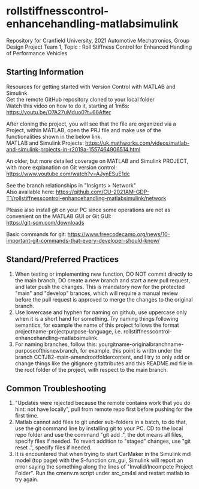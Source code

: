# rollstiffnesscontrol-enhancehandling-matlabsimulink
Repository for Cranfield University, 2021 Automotive Mechatronics, Group Design Project Team 1, Topic : Roll Stiffness Control for Enhanced Handling of Performance Vehicles 

## Starting Information
Resources for getting started with Version Control with MATLAB and Simulink  
Get the remote GitHub repository cloned to your local folder  
Watch this video on how to do it, starting at 1m6s: https://youtu.be/O7A27uMduo0?t=66After 

After cloning the project, you will see that the file are organized via a Project, within MATLAB, open the  PRJ file and make use of the functionalities shown in the below link.  
MATLAB and Simulink Projects: https://uk.mathworks.com/videos/matlab-and-simulink-projects-in-r2019a-1557464906514.html  

An older, but more detailed coverage on MATLAB and Simulink PROJECT, with more explanation on Git version control:  
https://www.youtube.com/watch?v=AJynESuE1dc  

See the branch relationships in "Insignts > Network"  
Also available here: https://github.com/CU-2021AM-GDP-T1/rollstiffnesscontrol-enhancehandling-matlabsimulink/network  

Please also install git on your PC since some operations are not as convenient on the MATLAB GUI or Git GUI:  
https://git-scm.com/downloads  

Basic commands for git: https://www.freecodecamp.org/news/10-important-git-commands-that-every-developer-should-know/  

## Standard/Preferred Practices
1. When testing or implementing new function, DO NOT commit directly to the main branch, DO create a new branch and start a new pull request, and later push the changes. This is mandatory now for the protected "main" and "develop" brances, which will require a manual review before the pull request is approved to merge the changes to the original branch.
2. Use lowercase and hyphen for naming on github, use uppercase only when it is a short hand for something. Try naming things following semantics, for example the name of this project follows the format projectname-projectpurpose-language, i.e. rollstiffnesscontrol-enhancehandling-matlabsimulink.
3. For naming branches, follow this: yourgitname-originalbranchname-purposeofthisnewbranch, for example, this point is writtn under the branch CCTJB2-main-amendrootfoldercontent, and I try to only add or change things like the gitignore gitattributes and this README.md file in the root folder of the project, with respect to the main branch.

## Common Troubleshooting
1. "Updates were rejected because the remote contains work that you do hint: not have locally", pull from remote repo first before pushing for the first time.
2. Matlab cannot add files to git under sub-folders in a batch, to do that, use the git command line by installing git to your PC. CD to the local repo folder and use the command "git add .", the dot means all files, specify files if needed.
To revert addition to "staged" changes, use "git reset .", specify files if needed.
3. It is encountered that when trying to start CarMaker in the Simulink mdl model (top page) with the S-function cm_gui, Simulink will report an error saying the something along the lines of "Invalid/Incompete Project Folder". Run the cmenv.m script under src_cm4sl and restart matlab to try again.
